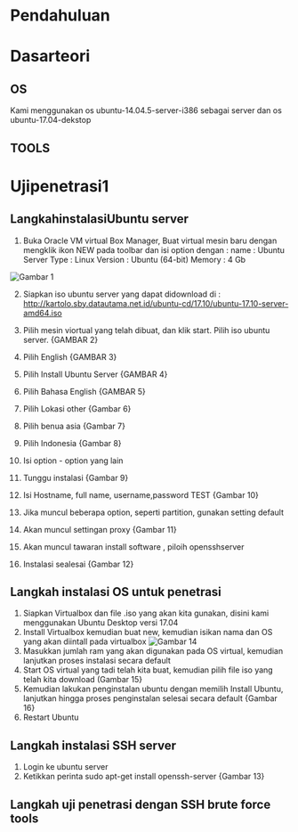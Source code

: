 # Pendahuluan
# Dasarteori
## OS
Kami menggunakan os ubuntu-14.04.5-server-i386 sebagai server dan os ubuntu-17.04-dekstop
## TOOLS
# Ujipenetrasi1
## LangkahinstalasiUbuntu server
1. Buka Oracle VM virtual Box Manager, Buat virtual mesin baru dengan mengklik ikon NEW pada toolbar dan isi option dengan :
name : Ubuntu Server
Type : Linux
Version : Ubuntu (64-bit)
Memory : 4 Gb

![Gambar 1](https://lh4.googleusercontent.com/otvECxc5tNlKsvXrDGEjs7sjfI_MFYzyJIBEX7Wnaxf6gGwMV9gx3OtAt2XtSvTYNw5eT_a43PCO968=w1366-h662)

2. Siapkan iso ubuntu server yang dapat didownload di : http://kartolo.sby.datautama.net.id/ubuntu-cd/17.10/ubuntu-17.10-server-amd64.iso

3. Pilih mesin viortual yang telah dibuat, dan klik start. Pilih iso ubuntu server.
{GAMBAR 2}

4. Pilih English
{GAMBAR 3}
5. Pilih Install Ubuntu Server
{GAMBAR 4}
6. Pilih Bahasa English
{GAMBAR 5}
7. Pilih Lokasi other
{Gambar 6}
8. Pilih benua asia
{Gambar 7}
9. Pilih Indonesia
{Gambar 8}
9. Isi option - option yang lain
10. Tunggu instalasi 
{Gambar 9}
11. Isi Hostname, full name, username,password
TEST
{Gambar 10}
12. Jika muncul beberapa option, seperti partition, gunakan setting default
13. Akan muncul settingan proxy
{Gambar 11}
14. Akan muncul tawaran install software , piloih opensshserver
15. Instalasi sealesai
{Gambar 12}
## Langkah instalasi OS untuk penetrasi
1) Siapkan Virtualbox dan file .iso yang akan kita gunakan, disini kami menggunakan Ubuntu Desktop versi 17.04
2) Install Virtualbox kemudian buat new, kemudian isikan nama dan OS yang akan diintall pada virtualbox
![Gambar 14](https://lh6.googleusercontent.com/lpcqCZ7qs-jnVQZq9_w3qkZhzVM6hp1XoaHx--DtacDpETBArLz_Yw0_fawgwod0ldu2AZcKIM3eM6w=w1366-h662)
3) Masukkan jumlah ram yang akan digunakan pada OS virtual, kemudian lanjutkan proses instalasi secara default
4) Start OS virtual yang tadi telah kita buat, kemudian pilih file iso yang telah kita download
(Gambar 15}
5) Kemudian lakukan penginstalan ubuntu dengan memilih Install Ubuntu, lanjutkan hingga proses penginstalan selesai secara default
{Gambar 16}
6) Restart Ubuntu
## Langkah instalasi SSH server
1. Login ke ubuntu server
2. Ketikkan perinta sudo apt-get install openssh-server
{Gambar 13}
## Langkah uji penetrasi dengan SSH brute force tools
